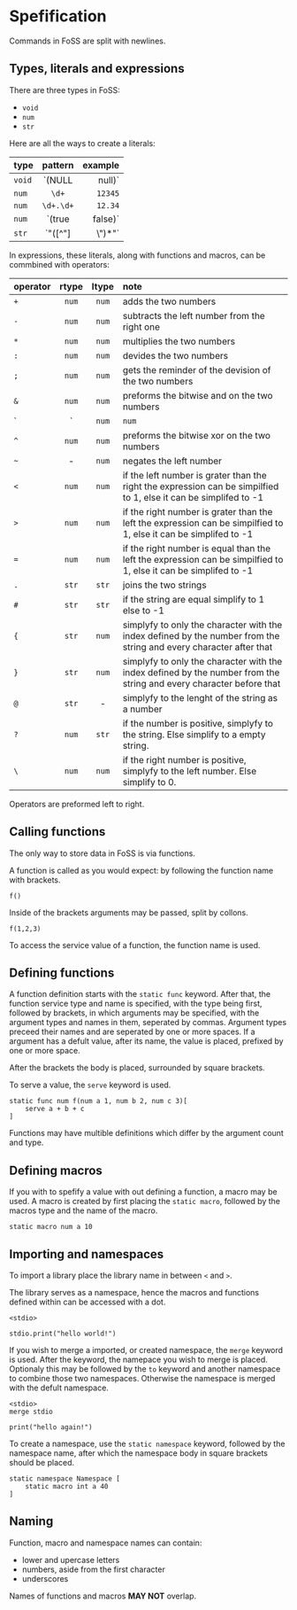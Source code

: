 # Spefification

Commands in FoSS are split with newlines.

## Types, literals and expressions

There are three types in FoSS:

- `void`
- `num`
- `str`

Here are all the ways to create a literals:

| type |    pattern    | example |
|:-----|:-------------:|--------:|
|`void`| `(NULL|null)` |   `NULL`|
|`num` |     `\d+`     |  `12345`|
|`num` |   `\d+.\d+`   |  `12.34`|
|`num` |`(true|false)` |   `true`|
|`str` |`"([^"]|\\")*"`| `"abcd"`|

In expressions, these literals, along with functions and macros, can be commbined with operators:

| operator | rtype | ltype | note |
| :------- | :---: | :---: | :--- |
| `+`      | `num` | `num` | adds the two numbers
| `-`      | `num` | `num` | subtracts the left number from the right one
| `*`      | `num` | `num` | multiplies the two numbers
| `:`      | `num` | `num` | devides the two numbers
| `;`      | `num` | `num` | gets the reminder of the devision of the two numbers
| `&`      | `num` | `num` | preforms the bitwise and on the two numbers
| `|`      | `num` | `num` | preforms the bitwise or on the two numbers
| `^`      | `num` | `num` | preforms the bitwise xor on the two numbers
| `~`      |   -   | `num` | negates the left number
| `<`      | `num` | `num` | if the left number is grater than the right the expression can be simpilfied to 1, else it can be simplifed to -1
| `>`      | `num` | `num` | if the right number is grater than the left the expression can be simpilfied to 1, else it can be simplifed to -1
| `=`      | `num` | `num` | if the right number is equal than the left the expression can be simpilfied to 1, else it can be simplifed to -1
| `.`      | `str` | `str` | joins the two strings
| `#`      | `str` | `str` | if the string are equal simplify to 1 else to -1
| `{`      | `str` | `num` | simplyfy to only the character with the index defined by the number from the string and every character after that
| `}`      | `str` | `num` | simplyfy to only the character with the index defined by the number from the string and every character before that
| `@`      | `str` |   -   | simplyfy to the lenght of the string as a number
| `?`      | `num` | `str` | if the number is positive, simplyfy to the string. Else simplify to a empty string.
| `\`      | `num` | `num` | if the right number is positive, simplyfy to the left number. Else simplify to 0.

Operators are preformed left to right.

## Calling functions

The only way to store data in FoSS is via functions.

A function is called as you would expect: by following the function name with brackets.

```FuSS
f()
```

Inside of the brackets arguments may be passed, split by collons.

```FuSS
f(1,2,3)
```

To access the service value of a function, the function name is used.

## Defining functions

A function definition starts with the `static func` keyword. After that, the function service type and name is specified, with the type being first, followed by brackets, in which arguments may be specified, with the argument types and names in them, seperated by commas. Argument types preceed their names and are seperated by one or more spaces.
If a argument has a defult value, after its name, the value is placed, prefixed by one or more space.

After the brackets the body is placed, surrounded by square brackets.

To serve a value, the `serve` keyword is used.

```FuSS
static func num f(num a 1, num b 2, num c 3)[
	serve a + b + c
]
```

Functions may have multible definitions which differ by the argument count and type.


## Defining macros

If you with to spefify a value with out defining a function, a macro may be used.
A macro is created by first placing the `static macro`, followed by the macros type and the name of the macro.

```FuSS
static macro num a 10
```

## Importing and namespaces

To import a library place the library name in between `<` and `>`.

The library serves as a namespace, hence the macros and functions defined within can be accessed with a dot.

```FuSS
<stdio>

stdio.print("hello world!")
```

If you wish to merge a imported, or created namespace, the `merge` keyword is used.
After the keyword, the namepace you wish to merge is placed.
Optionaly this may be followed by the `to` keyword and another namespace to combine those two namespaces. Otherwise the namespace is merged with the defult namespace.

```FuSS
<stdio>
merge stdio

print("hello again!")
```

To create a namespace, use the `static namespace` keyword, followed by the namespace name, after which the namespace body in square brackets should be placed.

```FuSS
static namespace Namespace [
	static macro int a 40
]
```

## Naming

Function, macro and namespace names can contain:

- lower and upercase letters
- numbers, aside from the first character
- underscores

Names of functions and macros **MAY NOT** overlap.
